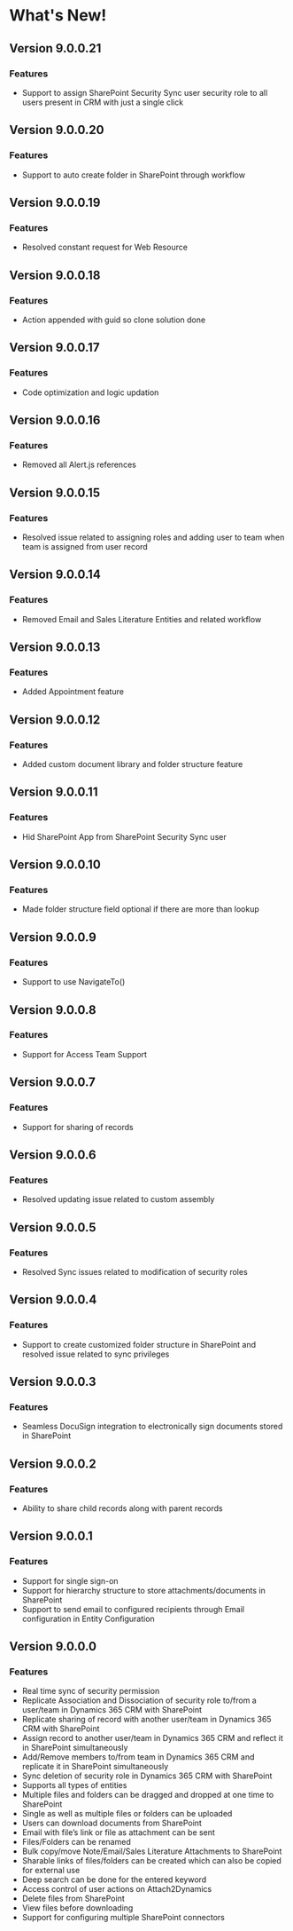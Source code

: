 # What's New!

## Version 9.0.0.21&#x20;

### Features

* Support to assign SharePoint Security Sync user security role to all users present in CRM with just a single click

## Version 9.0.0.20&#x20;

### Features

* Support to auto create folder in SharePoint through workflow

## Version 9.0.0.19&#x20;

### Features

* Resolved constant request for Web Resource

## Version 9.0.0.18&#x20;

### Features

* Action appended with guid so clone solution done

## Version 9.0.0.17&#x20;

### Features

* Code optimization and logic updation

## Version 9.0.0.16&#x20;

### Features

* Removed all Alert.js references

## Version 9.0.0.15&#x20;

### Features

* Resolved issue related to assigning roles and adding user to team when team is assigned from user record

## Version 9.0.0.14&#x20;

### Features

* Removed Email and Sales Literature Entities and related workflow

## Version 9.0.0.13&#x20;

### Features

* Added Appointment feature

## Version 9.0.0.12&#x20;

### Features

* Added custom document library and folder structure feature

## Version 9.0.0.11&#x20;

### Features

* Hid SharePoint App from SharePoint Security Sync user

## Version 9.0.0.10&#x20;

### Features

* Made folder structure field optional if there are more than lookup

## Version 9.0.0.9&#x20;

### Features

* Support to use NavigateTo()

## Version 9.0.0.8&#x20;

### Features

* Support for Access Team Support

## Version 9.0.0.7&#x20;

### Features

* Support for sharing of records

## Version 9.0.0.6&#x20;

### Features

* Resolved updating issue related to custom assembly

## Version 9.0.0.5&#x20;

### Features

* Resolved Sync issues related to modification of security roles

## Version 9.0.0.4&#x20;

### Features

* Support to create customized folder structure in SharePoint and resolved issue related to sync privileges

## Version 9.0.0.3&#x20;

### Features

* Seamless DocuSign integration to electronically sign documents stored in SharePoint

## Version 9.0.0.2&#x20;

### Features

* Ability to share child records along with parent records

## Version 9.0.0.1&#x20;

### Features

* Support for single sign-on
* Support for hierarchy structure to store attachments/documents in SharePoint&#x20;
* Support to send email to configured recipients through Email configuration in Entity Configuration

## Version 9.0.0.0&#x20;

### Features

* Real time sync of security permission
* Replicate Association and Dissociation of security role to/from a user/team in Dynamics 365 CRM with SharePoint&#x20;
* Replicate sharing of record with another user/team in Dynamics 365 CRM with SharePoint&#x20;
* Assign record to another user/team in Dynamics 365 CRM and reflect it in SharePoint simultaneously
* Add/Remove members to/from team in Dynamics 365 CRM and replicate it in SharePoint simultaneously&#x20;
* Sync deletion of security role in Dynamics 365 CRM with SharePoint&#x20;
* Supports all types of entities&#x20;
* Multiple files and folders can be dragged and dropped at one time to SharePoint&#x20;
* Single as well as multiple files or folders can be uploaded&#x20;
* Users can download documents from SharePoint&#x20;
* Email with file’s link or file as attachment can be sent&#x20;
* Files/Folders can be renamed&#x20;
* Bulk copy/move Note/Email/Sales Literature Attachments to SharePoint&#x20;
* Sharable links of files/folders can be created which can also be copied for external use&#x20;
* Deep search can be done for the entered keyword&#x20;
* Access control of user actions on Attach2Dynamics
* Delete files from SharePoint&#x20;
* View files before downloading&#x20;
* Support for configuring multiple SharePoint connectors&#x20;
